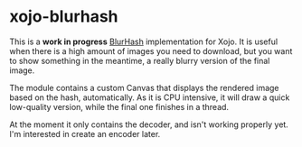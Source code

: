 # xojo-blurhash
This is a **work in progress** [BlurHash](https://blurha.sh) implementation for Xojo. It is useful when there is a high amount of images you need to download, but you want to show something in the meantime, a really blurry version of the final image.

The module contains a custom Canvas that displays the rendered image based on the hash, automatically. As it is CPU intensive, it will draw a quick low-quality version, while the final one finishes in a thread.

At the moment it only contains the decoder, and isn't working properly yet. I'm interested in create an encoder later.
